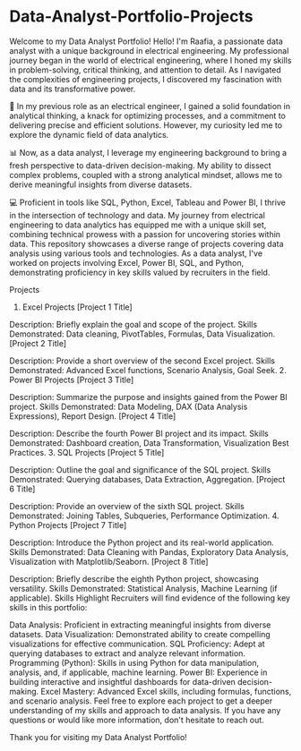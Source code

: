 # Data-Analyst-Portfolio-Projects
Welcome to my Data Analyst Portfolio! 
 Hello! I'm Raafia, a passionate data analyst with a unique background in electrical engineering. My professional journey began in the world of electrical engineering, where I honed my skills in problem-solving, critical thinking, and attention to detail. As I navigated the complexities of engineering projects, I discovered my fascination with data and its transformative power.

🔧 In my previous role as an electrical engineer, I gained a solid foundation in analytical thinking, a knack for optimizing processes, and a commitment to delivering precise and efficient solutions. However, my curiosity led me to explore the dynamic field of data analytics.

📊 Now, as a data analyst, I leverage my engineering background to bring a fresh perspective to data-driven decision-making. My ability to dissect complex problems, coupled with a strong analytical mindset, allows me to derive meaningful insights from diverse datasets.

💻 Proficient in tools like SQL, Python, Excel, Tableau and Power BI, I thrive in the intersection of technology and data. My journey from electrical engineering to data analytics has equipped me with a unique skill set, combining technical prowess with a passion for uncovering stories within data.
This repository showcases a diverse range of projects covering data analysis using various tools and technologies. As a data analyst, I've worked on projects involving Excel, Power BI, SQL, and Python, demonstrating proficiency in key skills valued by recruiters in the field.

Projects
1. Excel Projects
[Project 1 Title]

Description: Briefly explain the goal and scope of the project.
Skills Demonstrated: Data cleaning, PivotTables, Formulas, Data Visualization.
[Project 2 Title]

Description: Provide a short overview of the second Excel project.
Skills Demonstrated: Advanced Excel functions, Scenario Analysis, Goal Seek.
2. Power BI Projects
[Project 3 Title]

Description: Summarize the purpose and insights gained from the Power BI project.
Skills Demonstrated: Data Modeling, DAX (Data Analysis Expressions), Report Design.
[Project 4 Title]

Description: Describe the fourth Power BI project and its impact.
Skills Demonstrated: Dashboard creation, Data Transformation, Visualization Best Practices.
3. SQL Projects
[Project 5 Title]

Description: Outline the goal and significance of the SQL project.
Skills Demonstrated: Querying databases, Data Extraction, Aggregation.
[Project 6 Title]

Description: Provide an overview of the sixth SQL project.
Skills Demonstrated: Joining Tables, Subqueries, Performance Optimization.
4. Python Projects
[Project 7 Title]

Description: Introduce the Python project and its real-world application.
Skills Demonstrated: Data Cleaning with Pandas, Exploratory Data Analysis, Visualization with Matplotlib/Seaborn.
[Project 8 Title]

Description: Briefly describe the eighth Python project, showcasing versatility.
Skills Demonstrated: Statistical Analysis, Machine Learning (if applicable).
Skills Highlight
Recruiters will find evidence of the following key skills in this portfolio:

Data Analysis: Proficient in extracting meaningful insights from diverse datasets.
Data Visualization: Demonstrated ability to create compelling visualizations for effective communication.
SQL Proficiency: Adept at querying databases to extract and analyze relevant information.
Programming (Python): Skills in using Python for data manipulation, analysis, and, if applicable, machine learning.
Power BI: Experience in building interactive and insightful dashboards for data-driven decision-making.
Excel Mastery: Advanced Excel skills, including formulas, functions, and scenario analysis.
Feel free to explore each project to get a deeper understanding of my skills and approach to data analysis. If you have any questions or would like more information, don't hesitate to reach out.

Thank you for visiting my Data Analyst Portfolio!
